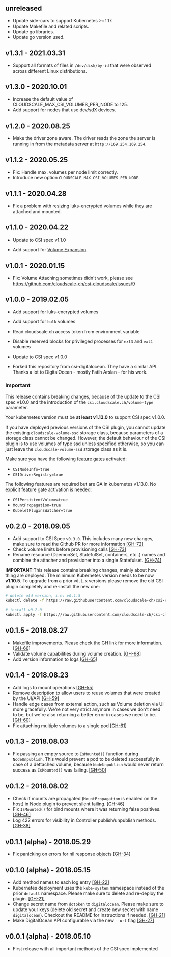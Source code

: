 ## unreleased

* Update side-cars to support Kubernetes >=1.17.
* Update Makefile and related scripts.
* Update go libraries.
* Update go version used. 

## v1.3.1 - 2021.03.31

* Support all formats of files in `/dev/disk/by-id` that were observed across different Linux distributions.

## v1.3.0 - 2020.10.01

* Increase the default value of CLOUDSCALE_MAX_CSI_VOLUMES_PER_NODE to 125.
* Add support for nodes that use dev/sdX devices.

## v1.2.0 - 2020.08.25

* Make the driver zone aware. The driver reads the zone the server is running in from the metadata server
  at `http://169.254.169.254`.

## v1.1.2 - 2020.05.25

* Fix: Handle max. volumes per node limit correctly.
* Introduce new option `CLOUDSCALE_MAX_CSI_VOLUMES_PER_NODE`.

## v1.1.1 - 2020.04.28

* Fix a problem with resizing luks-encrypted volumes while they are attached and mounted.

## v1.1.0 - 2020.04.22

* Update to CSI spec v1.1.0

* Add support for [Volume Expansion](https://kubernetes-csi.github.io/docs/volume-expansion.html). 

## v1.0.1 - 2020.01.15

* Fix: Volume Attaching sometimes didn't work, please see
  https://github.com/cloudscale-ch/csi-cloudscale/issues/9

## v1.0.0 - 2019.02.05

* Add support for luks-encrypted volumes

* Add support for `bulk` volumes

* Read cloudscale.ch access token from environment variable

* Disable reserved blocks for privileged processes for `ext3` and `ext4` volumes

* Update to CSI spec v1.0.0

* Forked this repository from csi-digitalocean. They have a similar API. Thanks
  a lot to DigitalOcean - mostly Fatih Arslan - for his work.
  
### Important
 
This release contains breaking changes, because of the update to the CSI
spec v1.0.0 and the introduction of the `csi.cloudscale.ch/volume-type` parameter.
 
Your kubernetes version must be **at least v1.13.0** to support CSI spec v1.0.0.

If you have deployed previous versions of the CSI plugin, you cannot update the existing
`cloudscale-volume-ssd` storage class, because parameters of a storage class cannot be changed.
However, the default behaviour of the CSI plugin is to use volumes of type ssd unless specified
otherwise, so you can just leave the `cloudscale-volume-ssd` storage class as it is. 

Make sure you have the following [feature gates](https://kubernetes.io/docs/reference/command-line-tools-reference/feature-gates/) 
activated:

* `CSINodeInfo=true`
* `CSIDriverRegistry=true`

The following features are required but are GA in kubernetes v1.13.0. No explicit 
feature gate activation is needed:

* `CSIPersistentVolume=true`
* `MountPropagation=true`
* `KubeletPluginsWatcher=true`

## v0.2.0 - 2018.09.05

* Add support to CSI Spec `v0.3.0`. This includes many new changes, make sure 
  to read the Github PR for more information
  [[GH-72]](https://github.com/digitalocean/csi-digitalocean/pull/72)
* Check volume limits before provisioning calls
  [[GH-73]](https://github.com/digitalocean/csi-digitalocean/pull/73)
* Rename resource (DaemonSet, StatefulSet, containers, etc..) names and combine the
  attacher and provisioner into a single Statefulset.
  [[GH-74]](https://github.com/digitalocean/csi-digitalocean/pull/74)

**IMPORTANT**:This release contains breaking changes, mainly about how thing
are deployed. The minimum Kubernetes version needs to be now **v1.10.5**. 
To upgrade from a prior `v0.1.x` versions please remove the old CSI plugin
completely and re-install the new one:

```sh
# delete old version, i.e: v0.1.5
kubectl delete -f https://raw.githubusercontent.com/cloudscale-ch/csi-cloudscale/master/deploy/kubernetes/releases/csi-cloudscale-v0.1.5.yaml

# install v0.2.0
kubectl apply -f https://raw.githubusercontent.com/cloudscale-ch/csi-cloudscale/master/deploy/kubernetes/releases/csi-cloudscale-v0.2.0.yaml
```


## v0.1.5 - 2018.08.27

* Makefile improvements. Please check the GH link for more information.
  [[GH-66]](https://github.com/digitalocean/csi-digitalocean/pull/66)
* Validate volume capabilities during volume creation.
  [[GH-68]](https://github.com/digitalocean/csi-digitalocean/pull/68)
* Add version information to logs
  [[GH-65]](https://github.com/digitalocean/csi-digitalocean/pull/65)

## v0.1.4 - 2018.08.23

* Add logs to mount operations
  [[GH-55]](https://github.com/digitalocean/csi-digitalocean/pull/55)
* Remove description to allow users to reuse volumes that were created by the
  UI/API
  [[GH-59]](https://github.com/digitalocean/csi-digitalocean/pull/59)
* Handle edge cases from external action, such as Volume deletion via UI more
  gracefully. We're not very strict anymore in cases we don't need to be, but
  we're also returning a better error in cases we need to be.
  [[GH-60]](https://github.com/digitalocean/csi-digitalocean/pull/60)
* Fix attaching multiple volumes to a single pod
  [[GH-61]](https://github.com/digitalocean/csi-digitalocean/pull/61)

## v0.1.3 - 2018.08.03

* Fix passing an empty source to `IsMounted()` function during `NodeUnpublish`.
  This would prevent a pod to be deleted successfully in case of a dettached
  volume, because `NodeUnpublish` would never return success as `IsMounted()`
  was failing.
  [[GH-50]](https://github.com/digitalocean/csi-digitalocean/pull/50)

## v0.1.2 - 2018.08.02

* Check if mounts are propagated (`MountPropagation` is enabled on the host) in
  Node plugin to prevent silent failing. 
  [[GH-46]](https://github.com/digitalocean/csi-digitalocean/pull/46)
* Fix `IsMounted()` for bind mounts where it was returning false positives.
  [[GH-46]](https://github.com/digitalocean/csi-digitalocean/pull/46)
* Log 422 errors for visibility in Controller publish/unpublish methods.
  [[GH-38]](https://github.com/digitalocean/csi-digitalocean/pull/38)

## v0.1.1 (alpha) - 2018.05.29

* Fix panicking on errors for nil response objects
  [[GH-34]](https://github.com/digitalocean/csi-digitalocean/pull/34)

## v0.1.0 (alpha) - 2018.05.15

* Add method names to each log entry 
  [[GH-22]](https://github.com/digitalocean/csi-digitalocean/pull/22)
* Kubernetes deployment uses the `kube-system` namespace instead of the prior
  `default` namespace. Please make sure to delete and re-deploy the plugin.
  [[GH-21]](https://github.com/digitalocean/csi-digitalocean/pull/21)
* Change secret name from `dotoken` to `digitalocean`. Please make sure to
  update your keys (delete old secret and create new secret with name
  `digitalocean`). Checkout the README for instructions if needed.
  [[GH-21]](https://github.com/digitalocean/csi-digitalocean/pull/21)
* Make DigitalOcean API configurable via the new `--url` flag
  [[GH-27]](https://github.com/digitalocean/csi-digitalocean/pull/27)

## v0.0.1 (alpha) - 2018.05.10

* First release with all important methods of the CSI spec implemented

